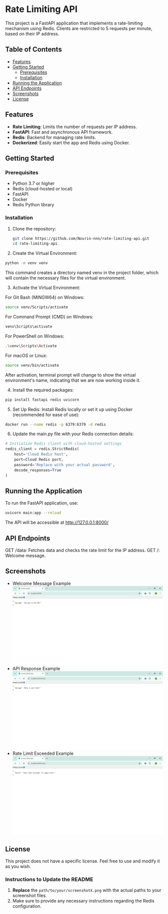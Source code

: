 # Rate Limiting API

This project is a FastAPI application that implements a rate-limiting mechanism using Redis. Clients are restricted to 5 requests per minute, based on their IP address.

## Table of Contents
- [Features](#features)
- [Getting Started](#getting-started)
  - [Prerequisites](#prerequisites)
  - [Installation](#installation)
- [Running the Application](#running-the-application)
- [API Endpoints](#api-endpoints)
- [Screenshots](#screenshots)
- [License](#license)

## Features

- **Rate Limiting**: Limits the number of requests per IP address.
- **FastAPI**: Fast and asynchronous API framework.
- **Redis**: Backend for managing rate limits.
- **Dockerized**: Easily start the app and Redis using Docker.

## Getting Started

### Prerequisites

- Python 3.7 or higher
- Redis (cloud-hosted or local)
- FastAPI
- Docker 
- Redis Python library

### Installation

1. Clone the repository:
   ```bash
   git clone https://github.com/Nourin-nnn/rate-limiting-api.git
   cd rate-limiting-api
   ```
2. Create the Virtual Environment:

```bash
python -m venv venv
```

This command creates a directory named venv in the project folder, which will contain the necessary files for the virtual environment.

3. Activate the Virtual Environment:

For Git Bash (MINGW64) on Windows:

```bash
source venv/Scripts/activate
```
For Command Prompt (CMD) on Windows:

```bash
venv\Scripts\activate
```
For PowerShell on Windows:

```bash
.\venv\Scripts\Activate
```
For macOS or Linux:

```bash
source venv/bin/activate
```
After activation, terminal prompt will change to show the virtual environment's name, indicating that we are now working inside it.

4. Install the required packages:

```bash
pip install fastapi redis uvicorn
```

5. Set Up Redis: Install Redis locally or set it up using Docker (recommended for ease of use):
```bash
docker run --name redis -p 6379:6379 -d redis
```
6. Update the main.py file with your Redis connection details:

```python
# Initialize Redis client with cloud-hosted settings
redis_client = redis.StrictRedis(
    host='Cloud Redis host', 
    port=Cloud Redis port,                                                            
    password='Replace with your actual password',                                
    decode_responses=True
)
```
## Running the Application
To run the FastAPI application, use:

```bash
uvicorn main:app --reload
```
The API will be accessible at http://127.0.0.1:8000/


## API Endpoints

GET /data: Fetches data and checks the rate limit for the IP address.
GET /: Welcome message.

## Screenshots

- Welcome Message Example ![Welcome Message](Images/1.png)
- API Response Example ![API Response](Images/2.png)
- Rate Limit Exceeded Example ![Rate Limit Exceeded](Images/3.png)

## License

This project does not have a specific license. Feel free to use and modify it as you wish.


### Instructions to Update the README

1. **Replace** the `path/to/your/screenshotX.png` with the actual paths to your screenshot files.
2. Make sure to provide any necessary instructions regarding the Redis configuration.







